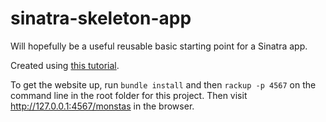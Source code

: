 # sinatra-skeleton-app
Will hopefully be a useful reusable basic starting point for a Sinatra app.

Created using [this tutorial](http://webapps-for-beginners.rubymonstas.org/sinatra/hello_world.html).

To get the website up, run `bundle install` and then `rackup -p 4567` on the command line in the root folder for this project. Then visit http://127.0.0.1:4567/monstas in the browser.
